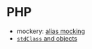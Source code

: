# PHP

- mockery: [alias mocking](mockery/alias-mocking.md)
- [`stdClass` and objects](stdClass-and-objects.md)
